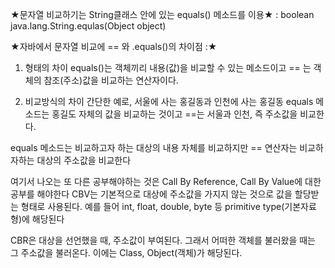 ★문자열 비교하기는 String클래스 안에 있는 equals() 메소드를 이용★
: boolean java.lang.String.equlas(Object object)

★자바에서 문자열 비교에 == 와 .equals()의 차이점 :★
1. 형태의 차이
equals()는 객체끼리 내용(값)을 비교할 수 있는 메소드이고 
== 는 객체의 참조(주소)값을 비교하는 연산자이다.

2. 비교방식의 차이
간단한 예로, 서울에 사는 홍길동과 인천에 사는 홍길동
equals 메소드는 홍길도 자체의 값을 비교하는 것이고
==는 서울과 인천, 즉 주소값을 비교한다.

equals 메소드는 비교하고자 하는 대상의 내용 자체를 비교하지만 == 연산자는 비교하자하는 대상의 주소값을 비교한다

여기서 나오는 또 다른 공부해야하는 것은
Call By Reference, Call By Value에 대한 공부를 해야한다
CBV는 기본적으로 대상에 주소값을 가지지 않는 것으로 값을 할당받는 형태로 사용된다.
예를 들어 int, float, double, byte 등 primitive type(기본자료형)에 해당된다

CBR은 대상을 선언했을 때, 주소값이 부여된다.
그래서 어떠한 객체를 불러왔을 때는 그 주소값을 불러온다.
이에는 Class, Object(객체)가 해당된다.
